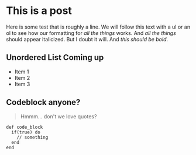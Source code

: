 # This is a post

Here is some test that is roughly a line. We will follow this text with a ul or
an ol to see how our formatting for _all the things_ works. And _all the things_
should appear italicized. But I doubt it will. And *this should be bold*.

## Unordered List Coming up

* Item 1
* Item 2
* Item 3

## Codeblock anyone?

> Hmmm... don't we love quotes?

```
def code_block
  if(true) do
    // something
  end
end
```
